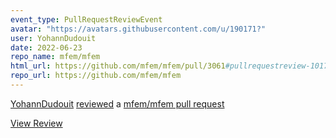 ```yaml
---
event_type: PullRequestReviewEvent
avatar: "https://avatars.githubusercontent.com/u/190171?"
user: YohannDudouit
date: 2022-06-23
repo_name: mfem/mfem
html_url: https://github.com/mfem/mfem/pull/3061#pullrequestreview-1017320584
repo_url: https://github.com/mfem/mfem
---
```


<a href='https://github.com/YohannDudouit' target='_blank'>YohannDudouit</a> <a href='https://github.com/mfem/mfem/pull/3061#pullrequestreview-1017320584' target='_blank'>reviewed</a> a <a href='https://github.com/mfem/mfem/pull/3061' target='_blank'>mfem/mfem pull request</a>

<small></small>

<a href='https://github.com/mfem/mfem/pull/3061#pullrequestreview-1017320584' target='_blank'>View Review</a>